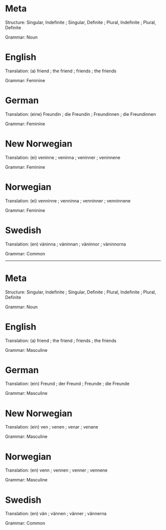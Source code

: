 Meta
====

Structure: Singular, Indefinite ; Singular, Definite ; Plural, Indefinite ; Plural, Definite

Grammar:   Noun



English
=======

Translation: (a) friend ; the friend ; friends ; the friends

Grammar:     Feminine



German
======

Translation: (eine) Freundin ; die Freundin ; Freundinnen ; die Freundinnen

Grammar:     Feminine



New Norwegian
=============

Translation: (ei) veninne ; veninna ; veninner ; veninnene

Grammar:     Feminine



Norwegian
=========

Translation: (ei) venninne ; venninna ; venninner ; venninnene

Grammar:     Feminine



Swedish
=======

Translation: (en) väninna ; väninnan ; väninnor ; väninnorna

Grammar:     Common



--------------------------------------------------------------------------------

Meta
====

Structure: Singular, Indefinite ; Singular, Definite ; Plural, Indefinite ; Plural, Definite

Grammar:   Noun



English
=======

Translation: (a) friend ; the friend ; friends ; the friends

Grammar:     Masculine



German
======

Translation: (ein) Freund ; der Freund ; Freunde ; die Freunde

Grammar:     Masculine



New Norwegian
=============

Translation: (ein) ven ; venen ; venar ; venane

Grammar:     Masculine



Norwegian
=========

Translation: (en) venn ; vennen ; venner ; vennene

Grammar:     Masculine



Swedish
=======

Translation: (en) vän ; vännen ; vänner ; vännerna

Grammar:     Common
